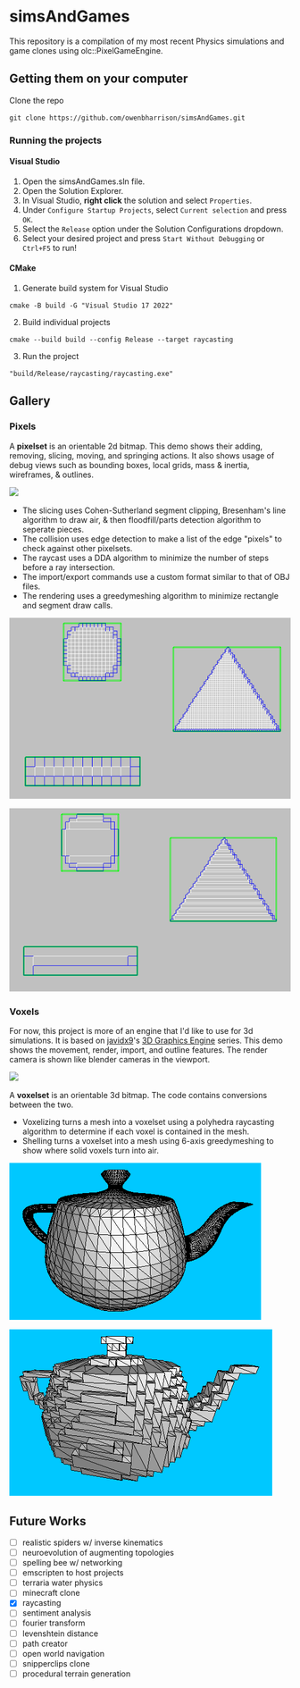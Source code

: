 # simsAndGames
This repository is a compilation of my most recent Physics simulations and game clones using olc::PixelGameEngine.

## Getting them on your computer
Clone the repo
```
git clone https://github.com/owenbharrison/simsAndGames.git
```

### Running the projects

#### Visual Studio
1. Open the simsAndGames.sln file.
3. Open the Solution Explorer.
4. In Visual Studio, **right click** the solution and select `Properties`.
5. Under `Configure Startup Projects`, select `Current selection` and press `OK`.
6. Select the `Release` option under the Solution Configurations dropdown.
7. Select your desired project and press `Start Without Debugging` or `Ctrl+F5` to run!

#### CMake
1. Generate build system for Visual Studio
```
cmake -B build -G "Visual Studio 17 2022"
```
2. Build individual projects
```
cmake --build build --config Release --target raycasting
```
3. Run the project
```
"build/Release/raycasting/raycasting.exe"
```

## Gallery

### Pixels
A **pixelset** is an orientable 2d bitmap. This demo shows their adding, removing, slicing, moving, and springing actions.
It also shows usage of debug views such as bounding boxes, local grids, mass & inertia, wireframes, & outlines.

![](https://i.imgur.com/sJRF1EZ.gif)

- The slicing uses Cohen-Sutherland segment clipping, Bresenham's line algorithm to draw air, & then floodfill/parts detection algorithm to seperate pieces.
- The collision uses edge detection to make a list of the edge "pixels" to check against other pixelsets.
- The raycast uses a DDA algorithm to minimize the number of steps before a ray intersection.
- The import/export commands use a custom format similar to that of OBJ files.
- The rendering uses a greedymeshing algorithm to minimize rectangle and segment draw calls.

![](pixels/gallery/greedymesh_before.png)

![](pixels/gallery/greedymesh_after.png)

### Voxels
For now, this project is more of an engine that I'd like to use for 3d simulations.
It is based on [javidx9](https://github.com/onelonecoder)'s [3D Graphics Engine](https://www.youtube.com/watch?v=ih20l3pJoeU) series.
This demo shows the movement, render, import, and outline features. The render camera is shown like blender cameras in the viewport.

![](https://i.imgur.com/mMSlrVN.gif)

A **voxelset** is an orientable 3d bitmap. The code contains conversions between the two.  
- Voxelizing turns a mesh into a voxelset using a polyhedra raycasting algorithm to determine if each voxel is contained in the mesh.
- Shelling turns a voxelset into a mesh using 6-axis greedymeshing to show where solid voxels turn into air.

![](voxels/gallery/voxelize_before.png)

![](voxels/gallery/voxelize_after.png)

## Future Works
- [ ] realistic spiders w/ inverse kinematics
- [ ] neuroevolution of augmenting topologies
- [ ] spelling bee w/ networking
- [ ] emscripten to host projects
- [ ] terraria water physics
- [ ] minecraft clone
- [x] raycasting
- [ ] sentiment analysis
- [ ] fourier transform
- [ ] levenshtein distance
- [ ] path creator
- [ ] open world navigation
- [ ] snipperclips clone
- [ ] procedural terrain generation
